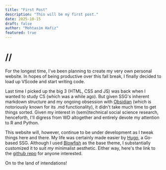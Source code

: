 ```yaml
---
title: "First Post"
description: "This will be my first post."
date: 2025-10-15
draft: false
author: "Mohtasim Hafiz"
featured: true
---
```


# //

For the longest time, I've been planning to create my very own personal website. In hopes of being productive over this fall break, I finally decided to load up VScode and start writing code.

Last time I picked up the big 3 (HTML, CSS and JS) was back when I wanted to study CS (which was a while ago). But given SSG's inherent markdown structure and my ongoing obsession with [Obsidian](https://obsidian.md/) (which is notoriously known for its .md functionality), it didn't take much time to get things sorted. Given my interest in (semi)technical social science research, henceforth, I'll digress from WD altogether and entirely devote my attention to R and Python. 

This website will, however, continue to be under development as I tweak things here and there. My life was certainly made easier by [Hugo](https://gohugo.io/), a Go-based SSG. Although I used [Blowfish](https://blowfish.page/) as the base theme, I substantially customized it to suit *my* minimalist aesthetic. Either way, here's the link to the [github repo](https://github.com/inte11enectar/inte11enectar.github.io/tree/main) for anyone interested. 

On to the land of intendations! 

